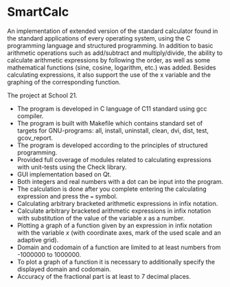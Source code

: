 # SmartCalc

An implementation of extended version of the standard calculator found in the standard applications of every operating system, using the C programming language and structured programming. In addition to basic arithmetic operations such as add/subtract and multiply/divide, the ability to calculate arithmetic expressions by following the order, as well as some mathematical functions (sine, cosine, logarithm, etc.) was added.
Besides calculating expressions, it also support the use of the x variable and the graphing of the corresponding function.

The project at School 21.

- The program is developed in C language of C11 standard using gcc compiler.
- The program is built with Makefile which contains standard set of targets for GNU-programs: all, install, uninstall, clean, dvi, dist, test, gcov_report.
- The program is developed according to the principles of structured programming.
- Provided full coverage of modules related to calculating expressions with unit-tests using the Check library.
- GUI implementation based on Qt.
- Both integers and real numbers with a dot can be input into the program. 
- The calculation is done after you complete entering the calculating expression and press the `=` symbol.
- Calculating arbitrary bracketed arithmetic expressions in infix notation.
- Calculate arbitrary bracketed arithmetic expressions in infix notation with substitution of the value of the variable _x_ as a number.
- Plotting a graph of a function given by an expression in infix notation with the variable _x_ (with coordinate axes, mark of the used scale and an adaptive grid).
- Domain and codomain of a function are limited to at least numbers from -1000000 to 1000000.
- To plot a graph of a function it is necessary to additionally specify the displayed domain and codomain.
- Accuracy of the fractional part is at least to 7 decimal places.